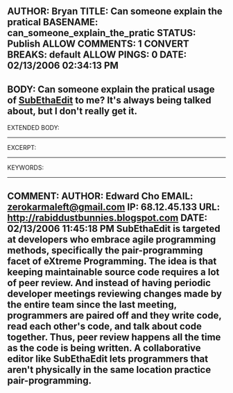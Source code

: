 AUTHOR: Bryan
TITLE: Can someone explain the pratical
BASENAME: can_someone_explain_the_pratic
STATUS: Publish
ALLOW COMMENTS: 1
CONVERT BREAKS: __default__
ALLOW PINGS: 0
DATE: 02/13/2006 02:34:13 PM
-----
BODY:
Can someone explain the pratical usage of <a title="SubEthaEdit" href="http://www.codingmonkeys.de/subethaedit/">SubEthaEdit</a> to me? It's always being talked about, but I don't really get it.
-----
EXTENDED BODY:

-----
EXCERPT:

-----
KEYWORDS:

-----

COMMENT:
AUTHOR: Edward Cho
EMAIL: zerokarmaleft@gmail.com
IP: 68.12.45.133
URL: http://rabiddustbunnies.blogspot.com
DATE: 02/13/2006 11:45:18 PM
SubEthaEdit is targeted at developers who embrace agile programming methods, specifically the pair-programming facet of eXtreme Programming.  The idea is that keeping maintainable source code requires a lot of peer review.  And instead of having periodic developer meetings reviewing changes made by the entire team since the last meeting, programmers are paired off and they write code, read each other's code, and talk about code together.  Thus, peer review happens all the time as the code is being written.  A collaborative editor like SubEthaEdit lets programmers that aren't physically in the same location practice pair-programming.
-----


